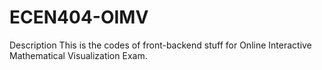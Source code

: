 # ECEN404-OIMV
Description
This is the codes of front-backend stuff for Online Interactive Mathematical Visualization Exam.
